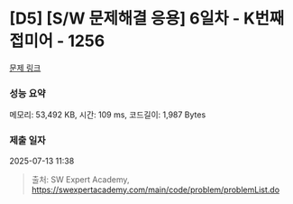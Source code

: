 # [D5] [S/W 문제해결 응용] 6일차 - K번째 접미어 - 1256 

[문제 링크](https://swexpertacademy.com/main/code/problem/problemDetail.do?contestProbId=AV18GHd6IskCFAZN) 

### 성능 요약

메모리: 53,492 KB, 시간: 109 ms, 코드길이: 1,987 Bytes

### 제출 일자

2025-07-13 11:38



> 출처: SW Expert Academy, https://swexpertacademy.com/main/code/problem/problemList.do